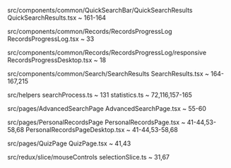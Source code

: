 src/components/common/QuickSearchBar/QuickSearchResults
    QuickSearchResults.tsx ~ 161-164

src/components/common/Records/RecordsProgressLog
    RecordsProgressLog.tsx ~ 33

src/components/common/Records/RecordsProgressLog/responsive
    RecordsProgressDesktop.tsx ~ 18

src/components/common/Search/SearchResults
    SearchResults.tsx ~ 164-167,215

src/helpers 
    searchProcess.ts ~ 131
    statistics.ts ~ 72,116,157-165
    
src/pages/AdvancedSearchPage
    AdvancedSearchPage.tsx ~ 55-60

src/pages/PersonalRecordsPage
    PersonalRecordsPage.tsx ~ 41-44,53-58,68
    PersonalRecordsPageDesktop.tsx ~ 41-44,53-58,68

src/pages/QuizPage
    QuizPage.tsx ~ 41,43

src/redux/slice/mouseControls
    selectionSlice.ts ~ 31,67
